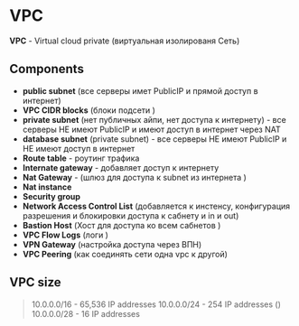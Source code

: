 # VPC 

**VPC** - Virtual cloud private  (виртуальная изолированя Сеть)

## Components 

- **public subnet** (все серверы имет PublicIP и прямой доступ в интернет)
- **VPC CIDR blocks** (блоки подсети )
- **private subnet** (нет публичных айпи, нет доступа к интернету) - все серверы НЕ имеют PublicIP и имеют доступ в интернет через NAT
- **database subnet** (private subnet) - все серверы НЕ имеют PublicIP и НЕ имеют доступ в интернет 
- **Route table** - роутинг трафика
- **Internate gateway** - добавляет доступ к интернету
- **Nat Gateway** - (шлюз для доступа к subnet из интернета  )
- **Nat instance** 
- **Security group**
- **Network Access Control List** (добавляется к инстенсу, конфигурация разрешения и блокировки доступа к сабнету и in и out)
- **Bastion Host** (Хост для доступа ко всем сабнетов )
- **VPC Flow Logs** (логи )
- **VPN Gateway** (настройка доступа через ВПН)
- **VPC Peering** (как соединять сети одна vpc к другой)

## VPC size 

> 10.0.0.0/16 - 65,536 IP addresses
> 10.0.0.0/24 - 254 IP addresses ()
> 10.0.0.0/28 - 16 IP addresses

